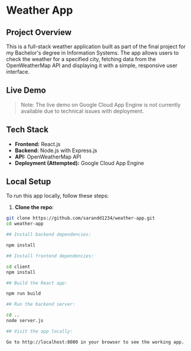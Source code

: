 # Weather App

## Project Overview
This is a full-stack weather application built as part of the final project for my Bachelor's degree in Information Systems. The app allows users to check the weather for a specified city, fetching data from the OpenWeatherMap API and displaying it with a simple, responsive user interface.

##  Live Demo
> Note: The live demo on Google Cloud App Engine is not currently available due to technical issues with deployment.

## Tech Stack
- **Frontend:** React.js
- **Backend:** Node.js with Express.js
- **API:** OpenWeatherMap API
- **Deployment (Attempted):** Google Cloud App Engine

## Local Setup

To run this app locally, follow these steps:

1. **Clone the repo**:

```bash
git clone https://github.com/sarandd1234/weather-app.git
cd weather-app

## Install backend dependencies:

npm install

## Install frontend dependencies:

cd client
npm install

## Build the React app:

npm run build

## Run the backend server:

cd ..
node server.js

## Visit the app locally:

Go to http://localhost:8080 in your browser to see the working app.


